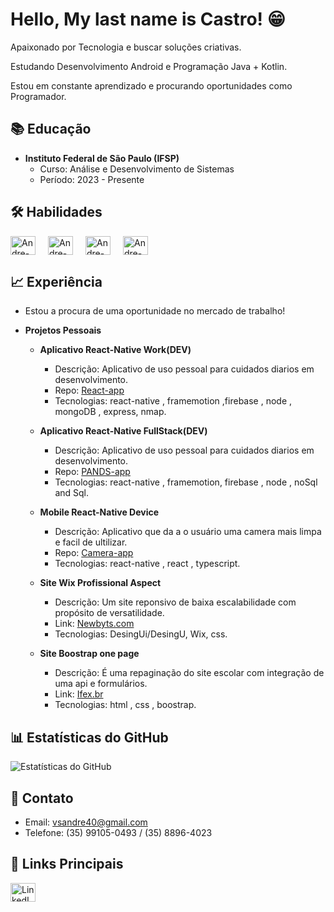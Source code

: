 # Hello, My last name is Castro! 😁

Apaixonado por Tecnologia e buscar soluções criativas.

Estudando Desenvolvimento Android e Programação Java + Kotlin.

Estou em constante aprendizado e procurando oportunidades como Programador.

## 📚 Educação

- **Instituto Federal de São Paulo (IFSP)**
  - Curso: Análise e Desenvolvimento de Sistemas
  - Período: 2023 - Presente

## 🛠 Habilidades

<div style="display: flex; flex-direction: row; gap: 20px;">
    <img align="center" alt="Andre-Java" height="30" width="40" src="https://icongr.am/devicon/java-plain.svg?size=128&color=be1e1e" />
    <img align="center" alt="Andre-Node" height="30" width="40" src="https://icongr.am/devicon/nodejs-original.svg?size=128&color=currentColor" />
    <img align="center" alt="Andre-React" height="30" width="40" src="https://icongr.am/devicon/react-original.svg?size=128&color=currentColor" />
    <img align="center" alt="Andre-Typescript" height="30" width="40" src="https://icongr.am/devicon/typescript-plain.svg?size=128&color=currentColor" />
</div>

## 📈 Experiência

- Estou a procura de uma oportunidade no mercado de trabalho!

- **Projetos Pessoais**
  - **Aplicativo React-Native Work(DEV)**
    - Descrição: Aplicativo de uso pessoal para cuidados diarios em desenvolvimento.
    - Repo: [React-app](https://github.com/AndreVsc/ReactApp)
    - Tecnologias: react-native , framemotion ,firebase , node , mongoDB , express, nmap.

  - **Aplicativo React-Native FullStack(DEV)**
    - Descrição: Aplicativo de uso pessoal para cuidados diarios em desenvolvimento.
    - Repo: [PANDS-app](https://github.com/AndreVsc/ReactApp)
    - Tecnologias: react-native , framemotion, firebase , node , noSql and Sql.
   
  - **Mobile React-Native Device**
    - Descrição: Aplicativo que da a o usuário uma camera mais limpa e facil de ultilizar.
    - Repo: [Camera-app](https://github.com/AndreVsc/react-native-expo-camera-legacy-experence)
    - Tecnologias: react-native , react , typescript.
   
  - **Site Wix Profissional Aspect**
    - Descrição: Um site reponsivo de baixa escalabilidade com propósito de versatilidade.
    - Link: [Newbyts.com](https://newbyts.wixsite.com/newbyts)
    - Tecnologias: DesingUi/DesingU, Wix, css.
   
  - **Site Boostrap one page**
    - Descrição: É uma repaginação do site escolar com integração de uma api e formulários.
    - Link: [Ifex.br](https://andrevsc.github.io/ifex/)
    - Tecnologias: html , css , boostrap.

## 📊 Estatísticas do GitHub

<div style="display: flex; flex-direction: row; gap: 20px;">
    <img align="center" src="https://github-readme-stats.vercel.app/api?username=AndreVsc&show_icons=true&theme=github" alt="Estatísticas do GitHub" />
</div>

## 📧 Contato

- Email: [vsandre40@gmail.com](mailto:vsandre40@gmail.com)
- Telefone: (35) 99105-0493 / (35) 8896-4023

## 🔗 Links Principais

<div style="display: flex; flex-direction: row; gap: 20px;">
    <a href="https://www.linkedin.com/in/andre-victor-castro/" target="_blank">
        <img align="center" alt="LinkedIn" height="30" width="40" src="https://icongr.am/simple/linkedin.svg?size=128&color=4556d3&colored=false" />
    </a>
</div>
